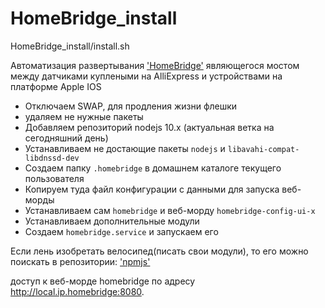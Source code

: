 # HomeBridge_install

HomeBridge_install/install.sh

Автоматизация развертывания <a href="https://github.com/nfarina/homebridge">'HomeBridge'</a> являющегося мостом между датчиками куплеными на AlliExpress и устройствами на платформе Apple IOS

* Отключаем SWAP, для продления жизни флешки
* удаляем не нужные пакеты
* Добавляем репозиторий nodejs 10.x (актуальная ветка на сегодняшний день)
* Устанавливаем не достающие пакеты `nodejs` и `libavahi-compat-libdnssd-dev`
* Создаем папку `.homebridge` в домашнем каталоге текущего пользователя
* Копируем туда файл конфигурации с данными для запуска веб-морды
* Устанавливаем сам `homebridge` и веб-морду `homebridge-config-ui-x`
* Устанавливаем дополнительные модули
* Создаем `homebridge.service` и запускаем его

Если лень изобретать велосипед(писать свои модули), 
то его можно поискать в репозитории: <a href="https://www.npmjs.com/search?q=homebridge">'npmjs'</a>

доступ к веб-морде homebridge по адресу http://local.ip.homebridge:8080.
